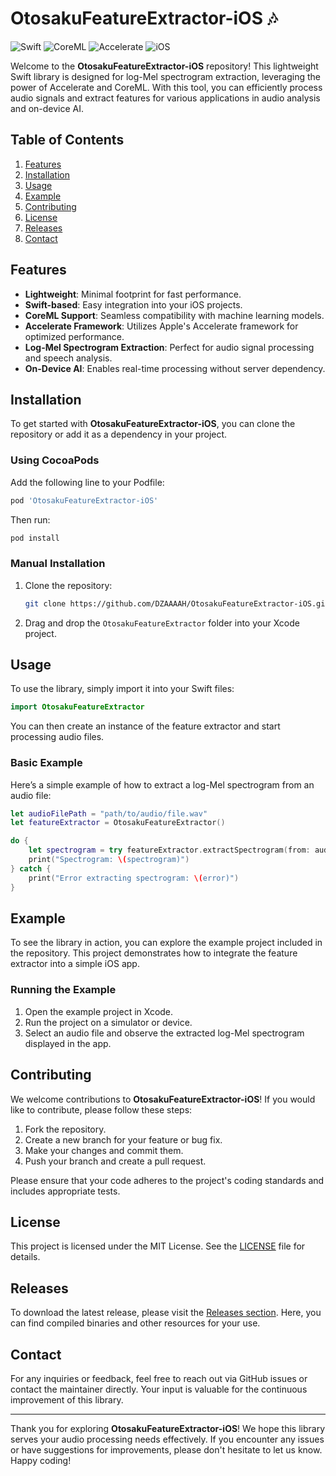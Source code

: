 # OtosakuFeatureExtractor-iOS 🎶

![Swift](https://img.shields.io/badge/Swift-5.0-orange.svg)
![CoreML](https://img.shields.io/badge/CoreML-2.0-blue.svg)
![Accelerate](https://img.shields.io/badge/Accelerate-4.0-green.svg)
![iOS](https://img.shields.io/badge/iOS-14.0%2B-lightgrey.svg)

Welcome to the **OtosakuFeatureExtractor-iOS** repository! This lightweight Swift library is designed for log-Mel spectrogram extraction, leveraging the power of Accelerate and CoreML. With this tool, you can efficiently process audio signals and extract features for various applications in audio analysis and on-device AI.

## Table of Contents

1. [Features](#features)
2. [Installation](#installation)
3. [Usage](#usage)
4. [Example](#example)
5. [Contributing](#contributing)
6. [License](#license)
7. [Releases](#releases)
8. [Contact](#contact)

## Features

- **Lightweight**: Minimal footprint for fast performance.
- **Swift-based**: Easy integration into your iOS projects.
- **CoreML Support**: Seamless compatibility with machine learning models.
- **Accelerate Framework**: Utilizes Apple's Accelerate framework for optimized performance.
- **Log-Mel Spectrogram Extraction**: Perfect for audio signal processing and speech analysis.
- **On-Device AI**: Enables real-time processing without server dependency.

## Installation

To get started with **OtosakuFeatureExtractor-iOS**, you can clone the repository or add it as a dependency in your project.

### Using CocoaPods

Add the following line to your Podfile:

```ruby
pod 'OtosakuFeatureExtractor-iOS'
```

Then run:

```bash
pod install
```

### Manual Installation

1. Clone the repository:
   ```bash
   git clone https://github.com/DZAAAAH/OtosakuFeatureExtractor-iOS.git
   ```
2. Drag and drop the `OtosakuFeatureExtractor` folder into your Xcode project.

## Usage

To use the library, simply import it into your Swift files:

```swift
import OtosakuFeatureExtractor
```

You can then create an instance of the feature extractor and start processing audio files. 

### Basic Example

Here’s a simple example of how to extract a log-Mel spectrogram from an audio file:

```swift
let audioFilePath = "path/to/audio/file.wav"
let featureExtractor = OtosakuFeatureExtractor()

do {
    let spectrogram = try featureExtractor.extractSpectrogram(from: audioFilePath)
    print("Spectrogram: \(spectrogram)")
} catch {
    print("Error extracting spectrogram: \(error)")
}
```

## Example

To see the library in action, you can explore the example project included in the repository. This project demonstrates how to integrate the feature extractor into a simple iOS app.

### Running the Example

1. Open the example project in Xcode.
2. Run the project on a simulator or device.
3. Select an audio file and observe the extracted log-Mel spectrogram displayed in the app.

## Contributing

We welcome contributions to **OtosakuFeatureExtractor-iOS**! If you would like to contribute, please follow these steps:

1. Fork the repository.
2. Create a new branch for your feature or bug fix.
3. Make your changes and commit them.
4. Push your branch and create a pull request.

Please ensure that your code adheres to the project's coding standards and includes appropriate tests.

## License

This project is licensed under the MIT License. See the [LICENSE](LICENSE) file for details.

## Releases

To download the latest release, please visit the [Releases section](https://github.com/DZAAAAH/OtosakuFeatureExtractor-iOS/releases). Here, you can find compiled binaries and other resources for your use.

## Contact

For any inquiries or feedback, feel free to reach out via GitHub issues or contact the maintainer directly. Your input is valuable for the continuous improvement of this library.

---

Thank you for exploring **OtosakuFeatureExtractor-iOS**! We hope this library serves your audio processing needs effectively. If you encounter any issues or have suggestions for improvements, please don't hesitate to let us know. Happy coding!